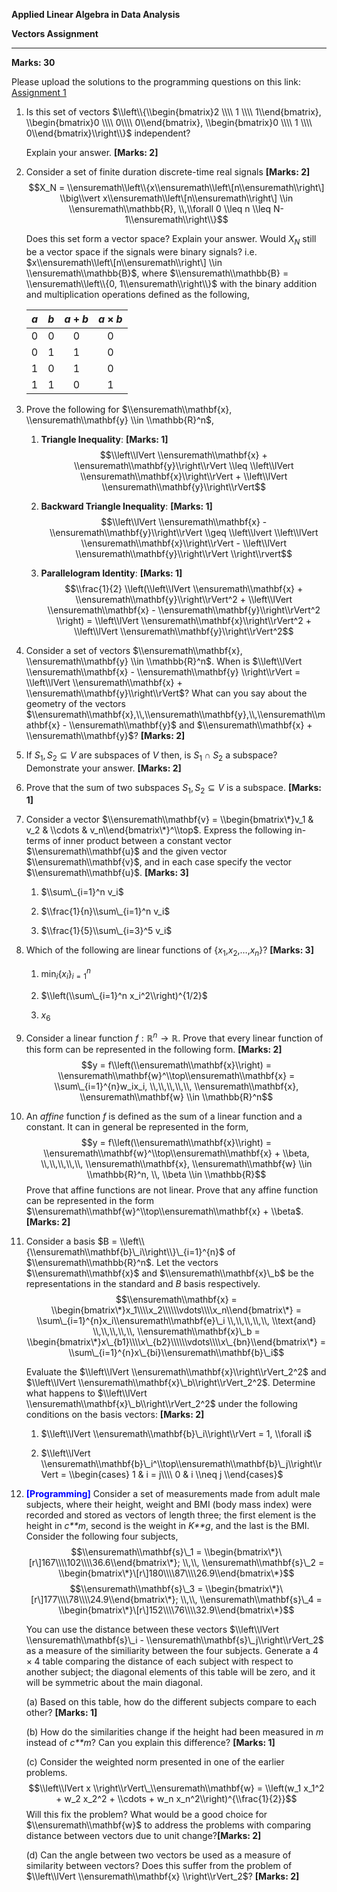 <div class="center">

<div class="large">

**Applied Linear Algebra in Data Analysis**  

</div>

**Vectors Assignment**

</div>

------------------------------------------------------------------------

<div class="large">

**Marks: 30**

</div>

Please upload the solutions to the programming questions on this link:
[<u>Assignment 1</u>](https://forms.gle/bZWAFWjm9yRcwkEa9)

1.  Is this set of vectors
    $\\left\\{\\begin{bmatrix}2 \\\\ 1 \\\\ 1\\end{bmatrix}, \\begin{bmatrix}0 \\\\ 0\\\\ 0\\end{bmatrix}, \\begin{bmatrix}0 \\\\ 1 \\\\ 0\\end{bmatrix}\\right\\}$
    independent?

    Explain your answer. **\[Marks: 2\]**

2.  Consider a set of finite duration discrete-time real signals
    **\[Marks: 2\]**
    $$X_N = \\ensuremath\\left\\{x\\ensuremath\\left\[n\\ensuremath\\right\] \\big\\vert x\\ensuremath\\left\[n\\ensuremath\\right\] \\in \\ensuremath\\mathbb{R}, \\,\\forall 0 \\leq n \\leq N-1\\ensuremath\\right\\}$$

    Does this set form a vector space? Explain your answer. Would
    *X*<sub>*N*</sub> still be a vector space if the signals were binary
    signals? i.e.
    $x\\ensuremath\\left\[n\\ensuremath\\right\] \\in \\ensuremath\\mathbb{B}$,
    where
    $\\ensuremath\\mathbb{B} = \\ensuremath\\left\\{0, 1\\ensuremath\\right\\}$
    with the binary addition and multiplication operations defined as
    the following,

    <div class="center">

    | *a* | *b* | *a* + *b* | *a* × *b* |
    |:---:|:---:|:---------:|:---------:|
    |  0  |  0  |     0     |     0     |
    |  0  |  1  |     1     |     0     |
    |  1  |  0  |     1     |     0     |
    |  1  |  1  |     0     |     1     |

      

    </div>

3.  Prove the following for
    $\\ensuremath\\mathbf{x}, \\ensuremath\\mathbf{y} \\in \\mathbb{R}^n$,

    1.  **Triangle Inequality**: **\[Marks: 1\]**
        $$\\left\\lVert \\ensuremath\\mathbf{x} + \\ensuremath\\mathbf{y}\\right\\rVert \\leq \\left\\lVert \\ensuremath\\mathbf{x}\\right\\rVert + \\left\\lVert \\ensuremath\\mathbf{y}\\right\\rVert$$

    2.  **Backward Triangle Inequality**: **\[Marks: 1\]**
        $$\\left\\lVert \\ensuremath\\mathbf{x} - \\ensuremath\\mathbf{y}\\right\\rVert  \\geq \\left\\lvert \\left\\lVert \\ensuremath\\mathbf{x}\\right\\rVert - \\left\\lVert \\ensuremath\\mathbf{y}\\right\\rVert \\right\\rvert$$

    3.  **Parallelogram Identity**: **\[Marks: 1\]**
        $$\\frac{1}{2} \\left(\\left\\lVert \\ensuremath\\mathbf{x} + \\ensuremath\\mathbf{y}\\right\\rVert^2 + \\left\\lVert \\ensuremath\\mathbf{x} - \\ensuremath\\mathbf{y}\\right\\rVert^2 \\right) = \\left\\lVert \\ensuremath\\mathbf{x}\\right\\rVert^2 + \\left\\lVert \\ensuremath\\mathbf{y}\\right\\rVert^2$$

4.  Consider a set of vectors
    $\\ensuremath\\mathbf{x}, \\ensuremath\\mathbf{y} \\in \\mathbb{R}^n$.
    When is
    $\\left\\lVert \\ensuremath\\mathbf{x} - \\ensuremath\\mathbf{y} \\right\\rVert = \\left\\lVert \\ensuremath\\mathbf{x} + \\ensuremath\\mathbf{y}\\right\\rVert$?
    What can you say about the geometry of the vectors
    $\\ensuremath\\mathbf{x},\\,\\ensuremath\\mathbf{y},\\,\\ensuremath\\mathbf{x} - \\ensuremath\\mathbf{y}$
    and $\\ensuremath\\mathbf{x} + \\ensuremath\\mathbf{y}$? **\[Marks:
    2\]**

5.  If *S*<sub>1</sub>, *S*<sub>2</sub> ⊆ *V* are subspaces of *V* then,
    is *S*<sub>1</sub> ∩ *S*<sub>2</sub> a subspace? Demonstrate your
    answer. **\[Marks: 2\]**

6.  Prove that the sum of two subspaces
    *S*<sub>1</sub>, *S*<sub>2</sub> ⊆ *V* is a subspace. **\[Marks:
    1\]**

7.  Consider a vector
    $\\ensuremath\\mathbf{v} = \\begin{bmatrix\*}v_1 & v_2 & \\cdots & v_n\\end{bmatrix\*}^\\top$.
    Express the following in-terms of inner product between a constant
    vector $\\ensuremath\\mathbf{u}$ and the given vector
    $\\ensuremath\\mathbf{v}$, and in each case specify the vector
    $\\ensuremath\\mathbf{u}$. **\[Marks: 3\]**

    1.  $\\sum\_{i=1}^n v_i$

    2.  $\\frac{1}{n}\\sum\_{i=1}^n v_i$

    3.  $\\frac{1}{5}\\sum\_{i=3}^5 v_i$

8.  Which of the following are linear functions of
    {*x*<sub>1</sub>,*x*<sub>2</sub>,…,*x*<sub>*n*</sub>}? **\[Marks:
    3\]**

    1.  min<sub>*i*</sub>{*x*<sub>*i*</sub>}<sub>*i* = 1</sub><sup>*n*</sup>

    2.  $\\left(\\sum\_{i=1}^n x_i^2\\right)^{1/2}$

    3.  *x*<sub>6</sub>

9.  Consider a linear function *f* : ℝ<sup>*n*</sup> → ℝ. Prove that
    every linear function of this form can be represented in the
    following form. **\[Marks: 2\]**
    $$y = f\\left(\\ensuremath\\mathbf{x}\\right) = \\ensuremath\\mathbf{w}^\\top\\ensuremath\\mathbf{x} = \\sum\_{i=1}^{n}w_ix_i, \\,\\,\\,\\,\\, \\ensuremath\\mathbf{x}, \\ensuremath\\mathbf{w} \\in \\mathbb{R}^n$$

10. An *affine* function *f* is defined as the sum of a linear function
    and a constant. It can in general be represented in the form,
    $$y = f\\left(\\ensuremath\\mathbf{x}\\right) = \\ensuremath\\mathbf{w}^\\top\\ensuremath\\mathbf{x} + \\beta, \\,\\,\\,\\,\\, \\ensuremath\\mathbf{x}, \\ensuremath\\mathbf{w} \\in \\mathbb{R}^n, \\, \\beta \\in \\mathbb{R}$$
    Prove that affine functions are not linear. Prove that any affine
    function can be represented in the form
    $\\ensuremath\\mathbf{w}^\\top\\ensuremath\\mathbf{x} + \\beta$.
    **\[Marks: 2\]**

11. Consider a basis
    $B = \\left\\{\\ensuremath\\mathbf{b}\_i\\right\\}\_{i=1}^{n}$ of
    $\\ensuremath\\mathbb{R}^n$. Let the vectors
    $\\ensuremath\\mathbf{x}$ and $\\ensuremath\\mathbf{x}\_b$ be the
    representations in the standard and *B* basis respectively.
    $$\\ensuremath\\mathbf{x} = \\begin{bmatrix\*}x_1\\\\x_2\\\\\\vdots\\\\x_n\\end{bmatrix\*} = \\sum\_{i=1}^{n}x_i\\ensuremath\\mathbf{e}\_i \\,\\,\\,\\,\\, \\text{and} \\,\\,\\,\\,\\, \\ensuremath\\mathbf{x}\_b =  \\begin{bmatrix\*}x\_{b1}\\\\x\_{b2}\\\\\\vdots\\\\x\_{bn}\\end{bmatrix\*} = \\sum\_{i=1}^{n}x\_{bi}\\ensuremath\\mathbf{b}\_i$$

    Evaluate the
    $\\left\\lVert \\ensuremath\\mathbf{x}\\right\\rVert_2^2$ and
    $\\left\\lVert \\ensuremath\\mathbf{x}\_b\\right\\rVert_2^2$.
    Determine what happens to
    $\\left\\lVert \\ensuremath\\mathbf{x}\_b\\right\\rVert_2^2$ under
    the following conditions on the basis vectors: **\[Marks: 2\]**

    1.  $\\left\\lVert \\ensuremath\\mathbf{b}\_i\\right\\rVert = 1, \\forall i$

    2.  $\\left\\lVert \\ensuremath\\mathbf{b}\_i^\\top\\ensuremath\\mathbf{b}\_j\\right\\rVert = \\begin{cases}
                1 & i = j\\\\
                0 & i \\neq j
                \\end{cases}$

12. <span style="color: blue">**\[Programming\]**</span> Consider a set
    of measurements made from adult male subjects, where their height,
    weight and BMI (body mass index) were recorded and stored as vectors
    of length three; the first element is the height in *c**m*, second
    is the weight in *K**g*, and the last is the BMI. Consider the
    following four subjects,
    $$\\ensuremath\\mathbf{s}\_1 =  \\begin{bmatrix\*}\[r\]167\\\\102\\\\36.6\\end{bmatrix\*}; \\,\\,
        \\ensuremath\\mathbf{s}\_2 =  \\begin{bmatrix\*}\[r\]180\\\\87\\\\26.9\\end{bmatrix\*}$$
    $$\\ensuremath\\mathbf{s}\_3 =  \\begin{bmatrix\*}\[r\]177\\\\78\\\\24.9\\end{bmatrix\*}; \\,\\,
        \\ensuremath\\mathbf{s}\_4 =  \\begin{bmatrix\*}\[r\]152\\\\76\\\\32.9\\end{bmatrix\*}$$

    You can use the distance between these vectors
    $\\left\\lVert \\ensuremath\\mathbf{s}\_i - \\ensuremath\\mathbf{s}\_j\\right\\rVert_2$
    as a measure of the similiarity between the four subjects. Generate
    a 4 × 4 table comparing the distance of each subject with respect to
    another subject; the diagonal elements of this table will be zero,
    and it will be symmetric about the main diagonal.

    \(a\) Based on this table, how do the different subjects compare to
    each other? **\[Marks: 1\]**

    \(b\) How do the similarities change if the height had been measured
    in *m* instead of *c**m*? Can you explain this difference?
    **\[Marks: 1\]**

    \(c\) Consider the weighted norm presented in one of the earlier
    problems.
    $$\\left\\lVert x \\right\\rVert\_\\ensuremath\\mathbf{w} = \\left(w_1 x_1^2 + w_2 x_2^2 + \\cdots + w_n x_n^2\\right)^{\\frac{1}{2}}$$
    Will this fix the problem? What would be a good choice for
    $\\ensuremath\\mathbf{w}$ to address the problems with comparing
    distance between vectors due to unit change?**\[Marks: 2\]**

    \(d\) Can the angle between two vectors be used as a measure of
    similarity between vectors? Does this suffer from the problem of
    $\\left\\lVert \\ensuremath\\mathbf{x} \\right\\rVert_2$? **\[Marks:
    2\]**
